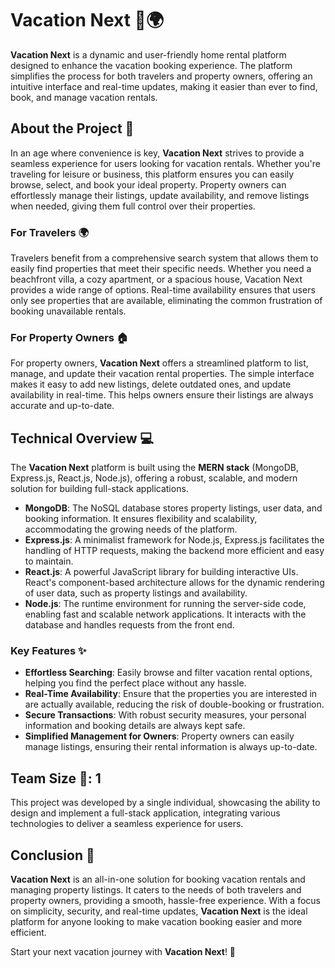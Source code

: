 # Vacation Next 🏡🌍

**Vacation Next** is a dynamic and user-friendly home rental platform designed to enhance the vacation booking experience. The platform simplifies the process for both travelers and property owners, offering an intuitive interface and real-time updates, making it easier than ever to find, book, and manage vacation rentals.

## About the Project 🌟

In an age where convenience is key, **Vacation Next** strives to provide a seamless experience for users looking for vacation rentals. Whether you're traveling for leisure or business, this platform ensures you can easily browse, select, and book your ideal property. Property owners can effortlessly manage their listings, update availability, and remove listings when needed, giving them full control over their properties.

### For Travelers 🌍

Travelers benefit from a comprehensive search system that allows them to easily find properties that meet their specific needs. Whether you need a beachfront villa, a cozy apartment, or a spacious house, Vacation Next provides a wide range of options. Real-time availability ensures that users only see properties that are available, eliminating the common frustration of booking unavailable rentals.

### For Property Owners 🏠

For property owners, **Vacation Next** offers a streamlined platform to list, manage, and update their vacation rental properties. The simple interface makes it easy to add new listings, delete outdated ones, and update availability in real-time. This helps owners ensure their listings are always accurate and up-to-date.

## Technical Overview 💻

The **Vacation Next** platform is built using the **MERN stack** (MongoDB, Express.js, React.js, Node.js), offering a robust, scalable, and modern solution for building full-stack applications.

- **MongoDB**: The NoSQL database stores property listings, user data, and booking information. It ensures flexibility and scalability, accommodating the growing needs of the platform.
- **Express.js**: A minimalist framework for Node.js, Express.js facilitates the handling of HTTP requests, making the backend more efficient and easy to maintain.
- **React.js**: A powerful JavaScript library for building interactive UIs. React's component-based architecture allows for the dynamic rendering of user data, such as property listings and availability.
- **Node.js**: The runtime environment for running the server-side code, enabling fast and scalable network applications. It interacts with the database and handles requests from the front end.

### Key Features ✨

- **Effortless Searching**: Easily browse and filter vacation rental options, helping you find the perfect place without any hassle.
- **Real-Time Availability**: Ensure that the properties you are interested in are actually available, reducing the risk of double-booking or frustration.
- **Secure Transactions**: With robust security measures, your personal information and booking details are always kept safe.
- **Simplified Management for Owners**: Property owners can easily manage listings, ensuring their rental information is always up-to-date.

## Team Size 👥: 1  
This project was developed by a single individual, showcasing the ability to design and implement a full-stack application, integrating various technologies to deliver a seamless experience for users.

## Conclusion 🎉

**Vacation Next** is an all-in-one solution for booking vacation rentals and managing property listings. It caters to the needs of both travelers and property owners, providing a smooth, hassle-free experience. With a focus on simplicity, security, and real-time updates, **Vacation Next** is the ideal platform for anyone looking to make vacation booking easier and more efficient.

Start your next vacation journey with **Vacation Next**! 🌟
